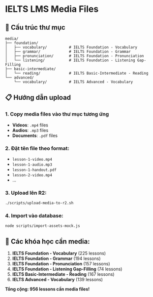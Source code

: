 # IELTS LMS Media Files

## 📁 Cấu trúc thư mục

```
media/
├── foundation/
│   ├── vocabulary/          # IELTS Foundation - Vocabulary
│   ├── grammar/             # IELTS Foundation - Grammar  
│   ├── pronunciation/       # IELTS Foundation - Pronunciation
│   └── listening/           # IELTS Foundation - Listening Gap-Filling
├── basic-intermediate/
│   └── reading/             # IELTS Basic-Intermediate - Reading
└── advanced/
    └── vocabulary/          # IELTS Advanced - Vocabulary
```

## 📋 Hướng dẫn upload

### 1. Copy media files vào thư mục tương ứng
- **Videos**: `.mp4` files
- **Audios**: `.mp3` files  
- **Documents**: `.pdf` files

### 2. Đặt tên file theo format:
- `lesson-1-video.mp4`
- `lesson-1-audio.mp3`
- `lesson-1-handout.pdf`
- `lesson-2-video.mp4`
- ...

### 3. Upload lên R2:
```bash
./scripts/upload-media-to-r2.sh
```

### 4. Import vào database:
```bash
node scripts/import-assets-mock.js
```

## 🎯 Các khóa học cần media:

1. **IELTS Foundation - Vocabulary** (225 lessons)
2. **IELTS Foundation - Grammar** (194 lessons)
3. **IELTS Foundation - Pronunciation** (157 lessons)
4. **IELTS Foundation - Listening Gap-Filling** (74 lessons)
5. **IELTS Basic-Intermediate - Reading** (167 lessons)
6. **IELTS Advanced - Vocabulary** (139 lessons)

**Tổng cộng: 956 lessons cần media files!**
